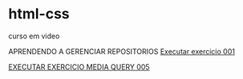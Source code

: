 # html-css
 curso em video

APRENDENDO A GERENCIAR REPOSITORIOS 
<a href= "https://caiqueoliveira07.github.io/html-css/exercicios/ex001/index.html"> Executar exercicio 001
</a>

<a href="file:///C:/Users/Pichau/OneDrive/Documentos/estudos/html-css/exercicios/ex026/mq005/index.html#">EXECUTAR EXERCICIO MEDIA QUERY 005</a>

